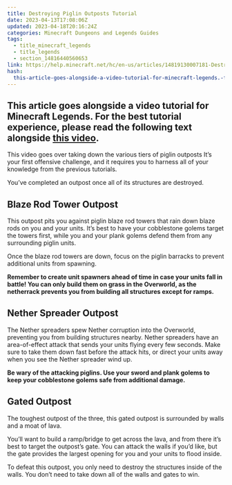 ```yaml
---
title: Destroying Piglin Outposts Tutorial
date: 2023-04-13T17:08:06Z
updated: 2023-04-18T20:16:24Z
categories: Minecraft Dungeons and Legends Guides
tags:
  - title_minecraft_legends
  - title_legends
  - section_14816440560653
link: https://help.minecraft.net/hc/en-us/articles/14819130007181-Destroying-Piglin-Outposts-Tutorial
hash:
  this-article-goes-alongside-a-video-tutorial-for-minecraft-legends.-for-the-best-tutorial-experience-please-read-the-following-text-alongside-this-video.: this-article-goes-alongside-a-video-tutorial-for-minecraft-legends-for-the-best-tutorial-experience-please-read-the-following-text-alongside-this-video
---
```


## This article goes alongside a video tutorial for Minecraft Legends. For the best tutorial experience, please read the following text alongside **[this video](https://youtu.be/B0VKqmkCPeg)**. 

This video goes over taking down the various tiers of piglin outposts It’s your first offensive challenge, and it requires you to harness all of your knowledge from the previous tutorials.

You’ve completed an outpost once all of its structures are destroyed.

## Blaze Rod Tower Outpost

This outpost pits you against piglin blaze rod towers that rain down blaze rods on you and your units. It’s best to have your cobblestone golems target the towers first, while you and your plank golems defend them from any surrounding piglin units.

Once the blaze rod towers are down, focus on the piglin barracks to prevent additional units from spawning.

**Remember to create unit spawners ahead of time in case your units fall in battle! You can only build them on grass in the Overworld, as the netherrack prevents you from building all structures except for ramps.**

## Nether Spreader Outpost

The Nether spreaders spew Nether corruption into the Overworld, preventing you from building structures nearby. Nether spreaders have an area-of-effect attack that sends your units flying every few seconds. Make sure to take them down fast before the attack hits, or direct your units away when you see the Nether spreader wind up.

**Be wary of the attacking piglins. Use your sword and plank golems to keep your cobblestone golems safe from additional damage.**

## Gated Outpost

The toughest outpost of the three, this gated outpost is surrounded by walls and a moat of lava.

You’ll want to build a ramp/bridge to get across the lava, and from there it’s best to target the outpost’s gate. You can attack the walls if you’d like, but the gate provides the largest opening for you and your units to flood inside.

To defeat this outpost, you only need to destroy the structures inside of the walls. You don’t need to take down all of the walls and gates to win.
